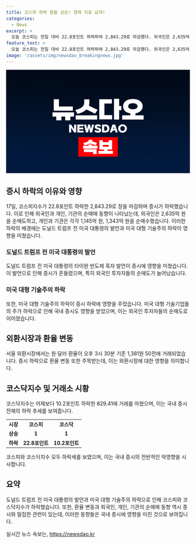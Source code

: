 ```yaml
---
title: 코스피 하락 환율 상승! 경제 지표 요약!
categories:
  - News
excerpt: >
  오늘 코스피는 전일 대비 22.8포인트 하락하여 2,843.29로 마감했다. 외국인은 2,635억 원을 팔았고, 개인과 기관은 각각 1,145억 원, 1,343억 원을 사들였다. 도널드 트럼프의 발언과 미국 대형 기술주의 하락으로 인해 증시는 하락했다. 코스닥지수는 829.41로 내렸고, 원·달러 환율은 1,381원 50전에 거래되었다.
feature_text: >
  오늘 코스피는 전일 대비 22.8포인트 하락하여 2,843.29로 마감했다. 외국인은 2,635억 원을 팔았고, 개인과 기관은 각각 1,145억 원, 1,343억 원을 사들였다. 도널드 트럼프의 발언과 미국 대형 기술주의 하락으로 인해 증시는 하락했다. 코스닥지수는 829.41로 내렸고, 원·달러 환율은 1,381원 50전에 거래되었다.
image: '/assets/img/newsdao_breakingnews.jpg'
---
```


<p><img src="/assets/img/newsdao_breakingnews.jpg" alt="ranknews 속보" /></p>

<h2 data-ke-size="size26">증시 하락의 이유와 영향</h2>

<p data-ke-size="size16">17일, 코스피지수가 22.8포인트 하락한 2,843.29로 장을 마감하며 증시가 하락했습니다. 이로 인해 외국인과 개인, 기관의 순매매 동향이 나타났는데, 외국인은 2,635억 원을 순매도하고, 개인과 기관은 각각 1,145억 원, 1,343억 원을 순매수했습니다. 이러한 하락의 배경에는 도널드 트럼프 전 미국 대통령의 발언과 미국 대형 기술주의 하락이 영향을 미쳤습니다.</p>

<h3>도널드 트럼프 전 미국 대통령의 발언</h3>

<p data-ke-size="size16">도널드 트럼프 전 미국 대통령의 타이완 반도체 흑자 발언이 증시에 영향을 미쳤습니다. 이 발언으로 인해 증시가 흔들렸으며, 특히 외국인 투자자들의 순매도가 늘어났습니다.</p>

<h3>미국 대형 기술주의 하락</h3>

<p data-ke-size="size16">또한, 미국 대형 기술주의 하락이 증시 하락에 영향을 주었습니다. 미국 대형 기술기업들의 주가 하락으로 인해 국내 증시도 영향을 받았으며, 이는 외국인 투자자들의 순매도로 이어졌습니다.</p>

<h2 data-ke-size="size26">외환시장과 환율 변동</h2>

<p data-ke-size="size16">서울 외환시장에서는 원·달러 환율이 오후 3시 30분 기준 1,381원 50전에 거래되었습니다. 증시 하락으로 환율 변동 또한 주목받는데, 이는 외환시장에 대한 영향을 의미합니다.</p>

<h2 data-ke-size="size26">코스닥지수 및 거래소 시황</h2>

<p data-ke-size="size16">코스닥지수는 어제보다 10.2포인트 하락한 829.41에 거래를 마쳤으며, 이는 국내 증시 전체의 하락 추세를 보여줍니다.</p>

<table>
   <tbody>
      <tr>
         <td style="text-align: center; height: 17px;"><b>시장</b></td>
         <td style="text-align: center; height: 17px;"><b>코스피</b></td>
         <td style="text-align: center; height: 17px;"><b>코스닥</b></td>
      </tr>
      <tr>
         <td style="text-align: center; height: 17px;"><b>상승</b></td>
         <td style="text-align: center; height: 17px;"><b>1</b></td>
         <td style="text-align: center; height: 17px;"><b>1</b></td>
      </tr>
      <tr>
         <td style="text-align: center; height: 17px;"><b>하락</b></td>
         <td style="text-align: center; height: 17px;"><b>22.8포인트</b></td>
         <td style="text-align: center; height: 17px;"><b>10.2포인트</b></td>
      </tr>
   </tbody>
</table>

<p data-ke-size="size16">코스피와 코스닥지수 모두 하락세를 보였으며, 이는 국내 증시의 전반적인 악영향을 시사합니다.</p>

<h2 data-ke-size="size26">요약</h2>

<p data-ke-size="size16">도널드 트럼프 전 미국 대통령의 발언과 미국 대형 기술주의 하락으로 인해 코스피와 코스닥지수가 하락했습니다. 또한, 환율 변동과 외국인, 개인, 기관의 순매매 동향 역시 증시와 밀접한 관련이 있는데, 이러한 동향들은 국내 증시에 영향을 미친 것으로 보여집니다.</p>
실시간 뉴스 속보는, <a href="https://newsdao.kr" rel="dofollow">https://newsdao.kr</a>



